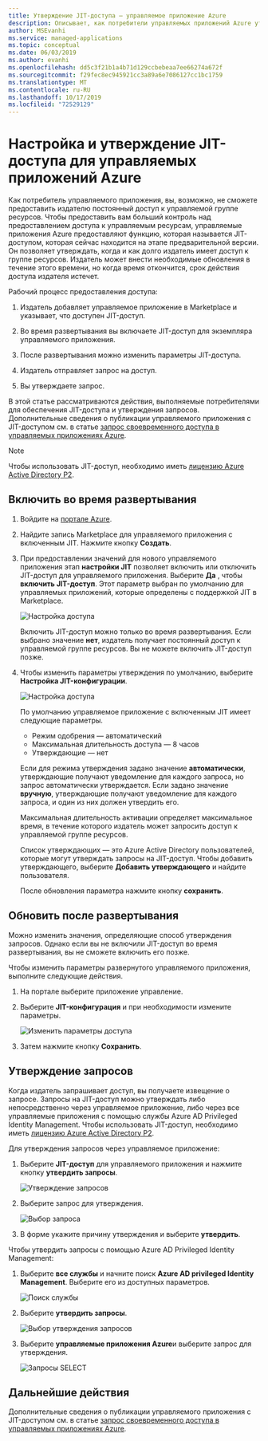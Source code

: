 ```yaml
---
title: Утверждение JIT-доступа — управляемое приложение Azure
description: Описывает, как потребители управляемых приложений Azure утверждают запросы на JIT-доступ к управляемому приложению.
author: MSEvanhi
ms.service: managed-applications
ms.topic: conceptual
ms.date: 06/03/2019
ms.author: evanhi
ms.openlocfilehash: dd5c3f21b1a4b71d129ccbebeaa7ee66274a672f
ms.sourcegitcommit: f29fec8ec945921cc3a89a6e7086127cc1bc1759
ms.translationtype: MT
ms.contentlocale: ru-RU
ms.lasthandoff: 10/17/2019
ms.locfileid: "72529129"
---
```

# <a name="configure-and-approve-just-in-time-access-for-azure-managed-applications"></a>Настройка и утверждение JIT-доступа для управляемых приложений Azure

Как потребитель управляемого приложения, вы, возможно, не сможете предоставить издателю постоянный доступ к управляемой группе ресурсов. Чтобы предоставить вам больший контроль над предоставлением доступа к управляемым ресурсам, управляемые приложения Azure предоставляют функцию, которая называется JIT-доступом, которая сейчас находится на этапе предварительной версии. Он позволяет утверждать, когда и как долго издатель имеет доступ к группе ресурсов. Издатель может внести необходимые обновления в течение этого времени, но когда время откончится, срок действия доступа издателя истечет.

Рабочий процесс предоставления доступа:

1. Издатель добавляет управляемое приложение в Marketplace и указывает, что доступен JIT-доступ.

1. Во время развертывания вы включаете JIT-доступ для экземпляра управляемого приложения.

1. После развертывания можно изменить параметры JIT-доступа.

1. Издатель отправляет запрос на доступ.

1. Вы утверждаете запрос.

В этой статье рассматриваются действия, выполняемые потребителями для обеспечения JIT-доступа и утверждения запросов. Дополнительные сведения о публикации управляемого приложения с JIT-доступом см. в статье [запрос своевременного доступа в управляемых приложениях Azure](request-just-in-time-access.md).

> [!NOTE]
> Чтобы использовать JIT-доступ, необходимо иметь [лицензию Azure Active Directory P2](../active-directory/privileged-identity-management/subscription-requirements.md).

## <a name="enable-during-deployment"></a>Включить во время развертывания

1. Войдите на [портале Azure](https://portal.azure.com).

1. Найдите запись Marketplace для управляемого приложения с включенным JIT. Нажмите кнопку **Создать**.

1. При предоставлении значений для нового управляемого приложения этап **настройки JIT** позволяет включить или отключить JIT-доступ для управляемого приложения. Выберите **Да** , чтобы **включить JIT-доступ**. Этот параметр выбран по умолчанию для управляемых приложений, которые определены с поддержкой JIT в Marketplace.

   ![Настройка доступа](./media/approve-just-in-time-access/configure-jit-access.png)

   Включить JIT-доступ можно только во время развертывания. Если выбрано значение **нет**, издатель получает постоянный доступ к управляемой группе ресурсов. Вы не можете включить JIT-доступ позже.

1. Чтобы изменить параметры утверждения по умолчанию, выберите **Настройка JIT-конфигурации**.

   ![Настройка доступа](./media/approve-just-in-time-access/customize-jit-access.png)

   По умолчанию управляемое приложение с включенным JIT имеет следующие параметры.

   * Режим одобрения — автоматический
   * Максимальная длительность доступа — 8 часов
   * Утверждающие — нет

   Если для режима утверждения задано значение **автоматически**, утверждающие получают уведомление для каждого запроса, но запрос автоматически утверждается. Если задано значение **вручную**, утверждающие получают уведомление для каждого запроса, и один из них должен утвердить его.

   Максимальная длительность активации определяет максимальное время, в течение которого издатель может запросить доступ к управляемой группе ресурсов.

   Список утверждающих — это Azure Active Directory пользователей, которые могут утверждать запросы на JIT-доступ. Чтобы добавить утверждающего, выберите **Добавить утверждающего** и найдите пользователя.

   После обновления параметра нажмите кнопку **сохранить**.

## <a name="update-after-deployment"></a>Обновить после развертывания

Можно изменить значения, определяющие способ утверждения запросов. Однако если вы не включили JIT-доступ во время развертывания, вы не сможете включить его позже.

Чтобы изменить параметры развернутого управляемого приложения, выполните следующие действия.

1. На портале выберите приложение управление.

1. Выберите **JIT-конфигурация** и при необходимости измените параметры.

   ![Изменить параметры доступа](./media/approve-just-in-time-access/change-settings.png)

1. Затем нажмите кнопку **Сохранить**.

## <a name="approve-requests"></a>Утверждение запросов

Когда издатель запрашивает доступ, вы получаете извещение о запросе. Запросы на JIT-доступ можно утверждать либо непосредственно через управляемое приложение, либо через все управляемые приложения с помощью службы Azure AD Privileged Identity Management. Чтобы использовать JIT-доступ, необходимо иметь [лицензию Azure Active Directory P2](../active-directory/privileged-identity-management/subscription-requirements.md).

Для утверждения запросов через управляемое приложение:

1. Выберите **JIT-доступ** для управляемого приложения и нажмите кнопку **утвердить запросы**.

   ![Утверждение запросов](./media/approve-just-in-time-access/approve-requests.png)
 
1. Выберите запрос для утверждения.

   ![Выбор запроса](./media/approve-just-in-time-access/select-request.png)

1. В форме укажите причину утверждения и выберите **утвердить**.

Чтобы утвердить запросы с помощью Azure AD Privileged Identity Management:

1. Выберите **все службы** и начните поиск **Azure AD privileged Identity Management**. Выберите его из доступных параметров.

   ![Поиск службы](./media/approve-just-in-time-access/search.png)

1. Выберите **утвердить запросы**.

   ![Выбор утверждения запросов](./media/approve-just-in-time-access/select-approve-requests.png)

1. Выберите **управляемые приложения Azure**и выберите запрос для утверждения.

   ![Запросы SELECT](./media/approve-just-in-time-access/view-requests.png)

## <a name="next-steps"></a>Дальнейшие действия

Дополнительные сведения о публикации управляемого приложения с JIT-доступом см. в статье [запрос своевременного доступа в управляемых приложениях Azure](request-just-in-time-access.md).
